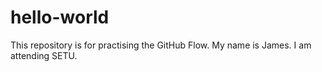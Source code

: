 # hello-world
This repository is for practising the GitHub Flow.
My name is James.
I am attending SETU.
